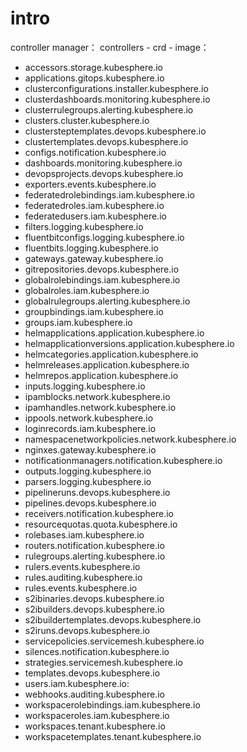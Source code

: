 # intro

controller manager：
controllers - crd - image： 
- accessors.storage.kubesphere.io
- applications.gitops.kubesphere.io
- clusterconfigurations.installer.kubesphere.io
- clusterdashboards.monitoring.kubesphere.io
- clusterrulegroups.alerting.kubesphere.io
- clusters.cluster.kubesphere.io
- clustersteptemplates.devops.kubesphere.io
- clustertemplates.devops.kubesphere.io
- configs.notification.kubesphere.io
- dashboards.monitoring.kubesphere.io
- devopsprojects.devops.kubesphere.io
- exporters.events.kubesphere.io
- federatedrolebindings.iam.kubesphere.io
- federatedroles.iam.kubesphere.io
- federatedusers.iam.kubesphere.io
- filters.logging.kubesphere.io
- fluentbitconfigs.logging.kubesphere.io
- fluentbits.logging.kubesphere.io
- gateways.gateway.kubesphere.io
- gitrepositories.devops.kubesphere.io
- globalrolebindings.iam.kubesphere.io
- globalroles.iam.kubesphere.io
- globalrulegroups.alerting.kubesphere.io
- groupbindings.iam.kubesphere.io
- groups.iam.kubesphere.io
- helmapplications.application.kubesphere.io
- helmapplicationversions.application.kubesphere.io
- helmcategories.application.kubesphere.io
- helmreleases.application.kubesphere.io
- helmrepos.application.kubesphere.io
- inputs.logging.kubesphere.io
- ipamblocks.network.kubesphere.io
- ipamhandles.network.kubesphere.io
- ippools.network.kubesphere.io
- loginrecords.iam.kubesphere.io
- namespacenetworkpolicies.network.kubesphere.io
- nginxes.gateway.kubesphere.io
- notificationmanagers.notification.kubesphere.io
- outputs.logging.kubesphere.io
- parsers.logging.kubesphere.io
- pipelineruns.devops.kubesphere.io
- pipelines.devops.kubesphere.io
- receivers.notification.kubesphere.io
- resourcequotas.quota.kubesphere.io
- rolebases.iam.kubesphere.io
- routers.notification.kubesphere.io
- rulegroups.alerting.kubesphere.io
- rulers.events.kubesphere.io
- rules.auditing.kubesphere.io
- rules.events.kubesphere.io
- s2ibinaries.devops.kubesphere.io
- s2ibuilders.devops.kubesphere.io
- s2ibuildertemplates.devops.kubesphere.io
- s2iruns.devops.kubesphere.io
- servicepolicies.servicemesh.kubesphere.io
- silences.notification.kubesphere.io
- strategies.servicemesh.kubesphere.io
- templates.devops.kubesphere.io
- users.iam.kubesphere.io: 
- webhooks.auditing.kubesphere.io
- workspacerolebindings.iam.kubesphere.io
- workspaceroles.iam.kubesphere.io
- workspaces.tenant.kubesphere.io
- workspacetemplates.tenant.kubesphere.io
